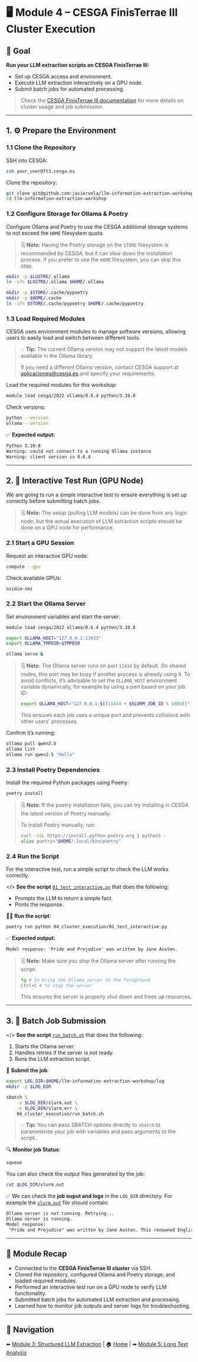 # 🖥️ Module 4 – CESGA FinisTerrae III Cluster Execution

## 🎯 Goal

**Run your LLM extraction scripts on CESGA FinisTerrae III:**

- Set up CESGA access and environment.
- Execute LLM extraction interactively on a GPU node.
- Submit batch jobs for automated processing.

> Check the [CESGA FinisTerrae III documentation](https://cesga-docs.gitlab.io/ft3-user-guide/index.html) for more details on cluster usage and job submission.

---

## 1. ⚙️ Prepare the Environment

### **1.1 Clone the Repository**

SSH into CESGA:

```bash
ssh your_user@ft3.cesga.es
```

Clone the repository:

```bash
git clone git@github.com:javiervela/llm-information-extraction-workshop.git
cd llm-information-extraction-workshop
```

### **1.2 Configure Storage for Ollama & Poetry**

Configure Ollama and Poetry to use the CESGA additional storage systems to not exceed the `HOME` filesystem quota.

> 🗒️ **Note:**
> Having the Poetry storage on the `STORE` filesystem is recommended by CESGA, but it can slow down the installation process. If you prefer to use the `HOME` filesystem, you can skip this step.

```bash
mkdir -p $LUSTRE/.ollama
ln -sfn $LUSTRE/.ollama $HOME/.ollama

mkdir -p $STORE/.cache/pypoetry
mkdir -p $HOME/.cache
ln -sfn $STORE/.cache/pypoetry $HOME/.cache/pypoetry
```

### **1.3 Load Required Modules**

CESGA uses environment modules to manage software versions, allowing users to easily load and switch between different tools.

> 💡 **Tip:**
> The current Ollama version may not support the latest models available in the Ollama library.
>
> If you need a different Ollama version, contact CESGA support at [aplicaciones@cesga.es](mailto:aplicaciones@cesga.es) and specify your requirements.

Load the required modules for this workshop:

```bash
module load cesga/2022 ollama/0.6.4 python/3.10.8
```

Check versions:

```bash
python --version
ollama --version
```

✅ **Expected output:**

```txt
Python 3.10.8
Warning: could not connect to a running Ollama instance
Warning: client version is 0.6.4
```

---

## 2. 🧪 Interactive Test Run (GPU Node)

We are going to run a simple interactive test to ensure everything is set up correctly before submitting batch jobs.

> 🗒️ **Note:**
> The setup (pulling LLM models) can be done from any login node, but the actual execution of LLM extraction scripts should be done on a GPU node for performance.

### **2.1 Start a GPU Session**

Request an interactive GPU node:

```bash
compute --gpu
```

Check available GPUs:

```bash
nvidia-smi
```

### **2.2 Start the Ollama Server**

Set environment variables and start the server:

```bash
module load cesga/2022 ollama/0.6.4 python/3.10.8

export OLLAMA_HOST="127.0.0.1:11433"
export OLLAMA_TMPDIR=$TMPDIR

ollama serve &
```

> 🗒️ **Note:**
> The Ollama server runs on port `11434` by default. On shared nodes, this port may be busy if another process is already using it. To avoid conflicts, it’s advisable to set the `OLLAMA_HOST` environment variable dynamically, for example by using a port based on your job ID:
>
> ```bash
> export OLLAMA_HOST="127.0.0.1:$((11434 + $SLURM_JOB_ID % 1000))"
> ```
>
> This ensures each job uses a unique port and prevents collisions with other users’ processes.

Confirm it’s running:

```bash
ollama pull qwen2.5
ollama list
ollama run qwen2.5 "Hello"
```

### **2.3 Install Poetry Dependencies**

Install the required Python packages using Poetry:

```bash
poetry install
```

> 🗒️ **Note:**
> If the poetry installation fails, you can try installing in CESGA the latest version of Poetry manually.
>
> To install Poetry manually, run:
>
> ```bash
> curl -sSL https://install.python-poetry.org | python3 -
> alias poetry="$HOME/.local/bin/poetry"
> ```

### **2.4 Run the Script**

For the interactive test, run a simple script to check the LLM works correctly.

</> **See the script** [`01_test_interactive.py`](./01_test_interactive.py) that does the following:

- Prompts the LLM to return a simple fact.
- Prints the response.

🏃‍♂️ **Run the script**:

```bash
poetry run python 04_cluster_execution/01_test_interactive.py
```

✅ **Expected output:**

```txt
Model response: 'Pride and Prejudice' was written by Jane Austen.
```

> 🗒️ **Note:**
> Make sure you stop the Ollama server after running the script:
>
> ```bash
> fg # to bring the Ollama server to the foreground
> Ctrl+C # to stop the server
> ```
>
> This ensures the server is properly shut down and frees up resources.

---

## 3. 🧾 Batch Job Submission

</> **See the script** [`run_batch.sh`](./run_batch.sh) that does the following:

1. Starts the Ollama server.
2. Handles retries if the server is not ready.
3. Runs the LLM extraction script.

🚀 **Submit the job**:

```bash
export LOG_DIR=$HOME/llm-information-extraction-workshop/log
mkdir -p $LOG_DIR

sbatch \
    -o $LOG_DIR/slurm.out \
    -e $LOG_DIR/slurm.err \
    04_cluster_execution/run_batch.sh
```

> 💡 **Tip:**
> You can pass SBATCH options directly to `sbatch` to parameterize your job with variables and pass arguments to the script.

🔍 **Monitor job Status**:

```bash
squeue
```

You can also check the output files generated by the job:

```bash
cat $LOG_DIR/slurm.out
```

✅ We can check the **job ouput and logs** in the `LOG_DIR` directory. For example the [`slurm.out`](../log/slurm.out) file should contain:

```txt
Ollama server is not running. Retrying...
Ollama server is running.
Model response:
 "Pride and Prejudice" was written by Jane Austen. This renowned English novelist lived from 1775 to 1817, and "Pride and Prejudice," published in 1813, is one of her most famous works. The novel explores themes of love, marriage, and social class in early 19th-century England.
```

---

## 📝 Module Recap

- Connected to the **CESGA FinisTerrae III cluster** via SSH.
- Cloned the repository, configured Ollama and Poetry storage, and loaded required modules.
- Performed an interactive test run on a GPU node to verify LLM functionality.
- Submitted batch jobs for automated LLM extraction and processing.
- Learned how to monitor job outputs and server logs for troubleshooting.

---

## 🔗 Navigation

⬅ [Module 3: Structured LLM Extraction](../03_structured_llm_extraction/README.md) | 🏠 [Home](../README.md) | ➡ [Module 5: Long Text Analysis](../05_text_analysis/README.md)
